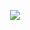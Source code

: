 <p align="center">
  <a href="https://discord.com/users/695723393370161174">
     <img src="[https://discord.c99.nl/widget/theme-4/695723393370161174.png alt="LightningSheep#1193 ( 695723393370161174 )]"/>
       </a>
</p>
